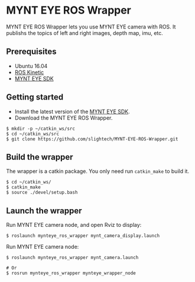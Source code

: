 
# MYNT EYE ROS Wrapper

MYNT EYE ROS Wrapper lets you use MYNT EYE camera with ROS. It publishs the topics of left and right images, depth map, imu, etc.

## Prerequisites

* Ubuntu 16.04
* [ROS Kinetic](http://www.ros.org/)
* [MYNT EYE SDK][]

## Getting started

* Install the latest version of the [MYNT EYE SDK][].
* Download the MYNT EYE ROS Wrapper.

```
$ mkdir -p ~/catkin_ws/src
$ cd ~/catkin_ws/src
$ git clone https://github.com/slightech/MYNT-EYE-ROS-Wrapper.git
```

## Build the wrapper

The wrapper is a catkin package. You only need run `catkin_make` to build it.

```
$ cd ~/catkin_ws/
$ catkin_make
$ source ./devel/setup.bash
```

## Launch the wrapper

Run MYNT EYE camera node, and open Rviz to display:

```
$ roslaunch mynteye_ros_wrapper mynt_camera_display.launch
```

Run MYNT EYE camera node:

```
$ roslaunch mynteye_ros_wrapper mynt_camera.launch

# Or
$ rosrun mynteye_ros_wrapper mynteye_wrapper_node
```

[MYNT EYE SDK]: https://github.com/slightech/MYNT-EYE-SDK.git
